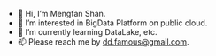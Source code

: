- 👋 Hi, I’m Mengfan Shan.
- 👀 I’m interested in BigData Platform on public cloud.
- 🌱 I’m currently learning DataLake, etc.
- 📫 Please reach me by dd.famous@gmail.com.
